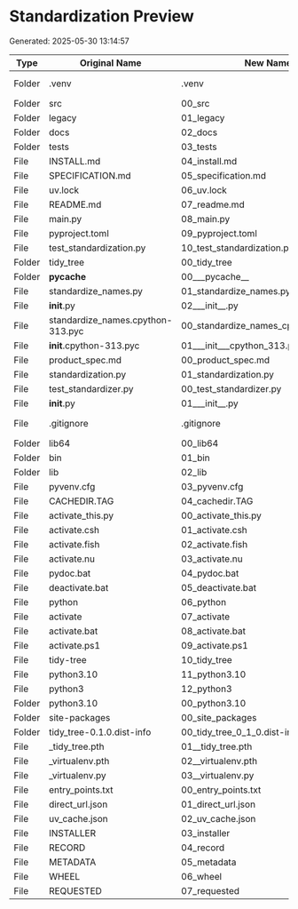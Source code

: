 # Standardization Preview

Generated: 2025-05-30 13:14:57

| Type | Original Name | New Name | Action |
|------|---------------|----------|--------|
| Folder | .venv | .venv | Skipped (hidden) |
| Folder | src | 00_src | Renamed |
| Folder | legacy | 01_legacy | Renamed |
| Folder | docs | 02_docs | Renamed |
| Folder | tests | 03_tests | Renamed |
| File | INSTALL.md | 04_install.md | Renamed |
| File | SPECIFICATION.md | 05_specification.md | Renamed |
| File | uv.lock | 06_uv.lock | Renamed |
| File | README.md | 07_readme.md | Renamed |
| File | main.py | 08_main.py | Renamed |
| File | pyproject.toml | 09_pyproject.toml | Renamed |
| File | test_standardization.py | 10_test_standardization.py | Renamed |
| Folder | tidy_tree | 00_tidy_tree | Renamed |
| Folder | __pycache__ | 00___pycache__ | Renamed |
| File | standardize_names.py | 01_standardize_names.py | Renamed |
| File | __init__.py | 02___init__.py | Renamed |
| File | standardize_names.cpython-313.pyc | 00_standardize_names_cpython_313.pyc | Renamed |
| File | __init__.cpython-313.pyc | 01___init___cpython_313.pyc | Renamed |
| File | product_spec.md | 00_product_spec.md | Renamed |
| File | standardization.py | 01_standardization.py | Renamed |
| File | test_standardizer.py | 00_test_standardizer.py | Renamed |
| File | __init__.py | 01___init__.py | Renamed |
| File | .gitignore | .gitignore | Skipped (hidden) |
| Folder | lib64 | 00_lib64 | Renamed |
| Folder | bin | 01_bin | Renamed |
| Folder | lib | 02_lib | Renamed |
| File | pyvenv.cfg | 03_pyvenv.cfg | Renamed |
| File | CACHEDIR.TAG | 04_cachedir.TAG | Renamed |
| File | activate_this.py | 00_activate_this.py | Renamed |
| File | activate.csh | 01_activate.csh | Renamed |
| File | activate.fish | 02_activate.fish | Renamed |
| File | activate.nu | 03_activate.nu | Renamed |
| File | pydoc.bat | 04_pydoc.bat | Renamed |
| File | deactivate.bat | 05_deactivate.bat | Renamed |
| File | python | 06_python | Renamed |
| File | activate | 07_activate | Renamed |
| File | activate.bat | 08_activate.bat | Renamed |
| File | activate.ps1 | 09_activate.ps1 | Renamed |
| File | tidy-tree | 10_tidy_tree | Renamed |
| File | python3.10 | 11_python3.10 | Renamed |
| File | python3 | 12_python3 | Renamed |
| Folder | python3.10 | 00_python3.10 | Renamed |
| Folder | site-packages | 00_site_packages | Renamed |
| Folder | tidy_tree-0.1.0.dist-info | 00_tidy_tree_0_1_0.dist-info | Renamed |
| File | _tidy_tree.pth | 01__tidy_tree.pth | Renamed |
| File | _virtualenv.pth | 02__virtualenv.pth | Renamed |
| File | _virtualenv.py | 03__virtualenv.py | Renamed |
| File | entry_points.txt | 00_entry_points.txt | Renamed |
| File | direct_url.json | 01_direct_url.json | Renamed |
| File | uv_cache.json | 02_uv_cache.json | Renamed |
| File | INSTALLER | 03_installer | Renamed |
| File | RECORD | 04_record | Renamed |
| File | METADATA | 05_metadata | Renamed |
| File | WHEEL | 06_wheel | Renamed |
| File | REQUESTED | 07_requested | Renamed |